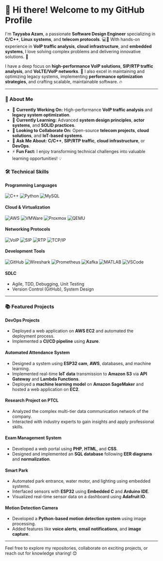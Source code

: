 # 👋 Hi there! Welcome to my GitHub Profile

I'm **Tayyaba Azam**, a passionate **Software Design Engineer** specializing in **C/C++**, **Linux systems**, and **telecom protocols**. 💻📡 With hands-on experience in **VoIP traffic analysis**, **cloud infrastructure**, and **embedded systems**, I love solving complex problems and delivering innovative solutions. 🚀

I have a deep focus on **high-performance VoIP solutions**, **SIP/RTP traffic analysis**, and **VoLTE/VoIP networks**. 🔧 I also excel in maintaining and optimizing legacy systems, implementing **performance optimization strategies**, and crafting scalable, maintainable software. 🔥

---

### 🌟 About Me  
- 🔭 **Currently Working On:** High-performance **VoIP traffic analysis** and **legacy system optimization**.  
- 🌱 **Currently Learning:** Advanced **system design principles**, **actor systems**, and **SOLID practices**.  
- 👯 **Looking to Collaborate On:** Open-source **telecom projects**, **cloud solutions**, and **IoT-based systems**.  
- 💬 **Ask Me About:** **C/C++**, **SIP/RTP traffic**, **cloud infrastructure**, or **DevOps**.  
- ⚡ **Fun Fact:** I enjoy transforming technical challenges into valuable learning opportunities! 💡

### 🛠️ Technical Skills  

#### **Programming Languages**  
![C++](https://img.shields.io/badge/-C++-00599C?style=flat-square&logo=c%2B%2B&logoColor=white) ![Python](https://img.shields.io/badge/-Python-3776AB?style=flat-square&logo=python&logoColor=white) ![MySQL](https://img.shields.io/badge/-MySQL-4479A1?style=flat-square&logo=mysql&logoColor=white)

#### **Cloud & Virtualization**  
![AWS](https://img.shields.io/badge/-AWS-232F3E?style=flat-square&logo=amazon-aws&logoColor=white) ![VMWare](https://img.shields.io/badge/-VMWare-607078?style=flat-square&logo=vmware&logoColor=white) ![Proxmox](https://img.shields.io/badge/-Proxmox-E57000?style=flat-square&logo=proxmox&logoColor=white) ![QEMU](https://img.shields.io/badge/-QEMU-FCC624?style=flat-square&logo=qemu&logoColor=black)

#### **Networking Protocols**  
![VoIP](https://img.shields.io/badge/-VoIP-blue?style=flat-square) ![SIP](https://img.shields.io/badge/-SIP-00599C?style=flat-square) ![RTP](https://img.shields.io/badge/-RTP-blue?style=flat-square) ![TCP/IP](https://img.shields.io/badge/-TCP/IP-000000?style=flat-square)

#### **Development Tools**  
![GitHub](https://img.shields.io/badge/-GitHub-181717?style=flat-square&logo=github&logoColor=white) ![Wireshark](https://img.shields.io/badge/-Wireshark-1679A7?style=flat-square&logo=wireshark&logoColor=white) ![Prometheus](https://img.shields.io/badge/-Prometheus-E6522C?style=flat-square&logo=prometheus&logoColor=white) ![Kafka](https://img.shields.io/badge/-Kafka-000000?style=flat-square&logo=apache-kafka&logoColor=white) ![MATLAB](https://img.shields.io/badge/-MATLAB-0076A8?style=flat-square&logo=matlab&logoColor=white) ![VSCode](https://img.shields.io/badge/-VSCode-007ACC?style=flat-square&logo=visualstudiocode&logoColor=white)

#### **SDLC**  
- Agile, TDD, Debugging, Unit Testing  
- Version Control (GitHub), System Design  

---

### 📚 Featured Projects  

#### **DevOps Projects**  
- Deployed a web application on **AWS EC2** and automated the deployment process.  
- Implemented a **CI/CD pipeline** using **Azure**.  

#### **Automated Attendance System**  
- Designed a system using **ESP32 cam**, **AWS**, databases, and machine learning.  
- Implemented real-time **IoT data** transmission to **Amazon S3** via **API Gateway** and **Lambda Functions**.  
- Deployed a **machine learning model** on **Amazon SageMaker** and hosted a web application on **EC2**.  

#### **Research Project on PTCL**  
- Analyzed the complex multi-tier data communication network of the company.  
- Interacted with industry experts to gain insights and apply professional skills.  

#### **Exam Management System**  
- Developed a web portal using **PHP**, **HTML**, and **CSS**.  
- Designed and implemented an **SQL database** following **EER diagrams** and **normalization**.  

#### **Smart Park**  
- Automated park entrance, water motor, and lighting using embedded systems.  
- Interfaced sensors with **ESP32** using **Embedded C** and **Arduino IDE**.  
- Visualized real-time sensor data on a dashboard using **Adafruit IO**.  

#### **Motion Detection Camera**  
- Developed a **Python-based motion detection system** using image processing.  
- Added features like **voice alerts**, **email notifications**, and **image capture**.  

---

Feel free to explore my repositories, collaborate on exciting projects, or reach out for knowledge sharing! 😊
